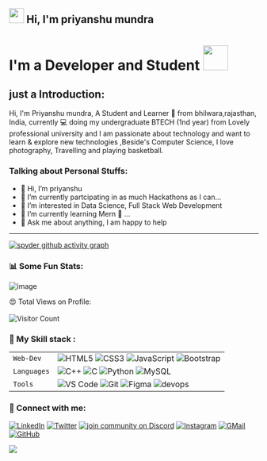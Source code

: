 ##  <img src="https://raw.githubusercontent.com/MartinHeinz/MartinHeinz/master/wave.gif" width="30px"> Hi, I'm priyanshu mundra

# I'm a Developer and Student <img src="https://media.giphy.com/media/WtTnAfZn6aVJfBzlN3/giphy.gif" width="50">
    



## just a Introduction:

Hi, I'm Priyanshu mundra, A Student and Learner 🚀 from bhilwara,rajasthan, India, currently 💻 doing my undergraduate BTECH (1nd year) from Lovely professional university and I am passionate about technology and want to learn & explore new technologies ,Beside's Computer Science, I love photography, Travelling and playing basketball.




### Talking about Personal Stuffs:

- 👋 Hi, I’m priyanshu
- 👀 I’m currently partcipating in as much Hackathons as I can...
- 👀 I’m interested in Data Science, Full Stack Web Development
- 🌱 I’m currently learning Mern 🤟 ...
- 💬 Ask me about anything, I am happy to help


---

[![spyder github activity graph](https://activity-graph.herokuapp.com/graph?username=spyder15&theme=react-dark)](https://github.com/Spyder15)


### 📊 Some Fun Stats:
![image](https://github-readme-stats.vercel.app/api?username=spyder15&&show_icons=true&title_color=ffff88ff&icon_color=bb2acf&text_color=daf7dc&bg_color=151515)


😍 Total Views on Profile:<br><br>
![Visitor Count](https://profile-counter.glitch.me/priyanshumundra/count.svg)



### 🍁 My Skill stack :

|               |           |
|       ---     |    ---    |
| `Web-Dev`     | ![HTML5](https://img.shields.io/badge/-HTML5-CC2400?style=for-the-badge&logo=html5&logoColor=white) ![CSS3](https://img.shields.io/badge/-CSS3-E24800?style=for-the-badge&logo=css3) ![JavaScript](https://img.shields.io/badge/-JavaScript-FE7601?style=for-the-badge&logo=javascript) ![Bootstrap](https://img.shields.io/badge/bootstrap-FE9A00?style=for-the-badge&logo=bootstrap&logoColor=white)|
| `Languages`   | ![C++](https://img.shields.io/badge/-C++-034D9A?style=for-the-badge&logo=c%2B%2B) ![C](https://img.shields.io/badge/-C-034D9A?style=for-the-badge&logo=c%2B%2B) ![Python](https://img.shields.io/badge/-Python-1F65AC?style=for-the-badge&logo=Python&logoColor=white) ![MySQL](https://img.shields.io/badge/-MySQL-307BBD?style=for-the-badge&logo=mysql&logoColor=white)|
| `Tools`       | ![VS Code](https://img.shields.io/badge/Visual_Studio_Code-5D1A60?style=for-the-badge&logo=visual%20studio%20code&logoColor=white) ![Git](https://img.shields.io/badge/Git-682181?style=for-the-badge&logo=git&logoColor=white) ![Figma](https://img.shields.io/badge/figma-%23F24E1E.svg?style=for-the-badge&logo=figma&logoColor=white) ![devops](https://img.shields.io/badge/-devops-034D9A?style=for-the-badge&logo=devops%2B%2B)|
                  


### 🤝 Connect with me:

[![LinkedIn](https://img.shields.io/badge/LinkedIn-0077B5?style=for-the-badge&logo=linkedin&logoColor=white)](https://www.linkedin.com/in/priyanshu-mundra-b66626216/)
[![Twitter](https://img.shields.io/badge/Twitter-1DA1F2?style=for-the-badge&logo=twitter&logoColor=white)](https://twitter.com/Mundr1Priyanshu)
[![join community on Discord](https://img.shields.io/badge/Discord-7289DA?style=for-the-badge&logo=discord&logoColor=white)](https://discord.gg/KqsYTwFfEk)
[![Instagram](https://img.shields.io/badge/Instagram-E4405F?style=for-the-badge&logo=instagram&logoColor=white)](https://www.instagram.com/mundra__priyanshu/)
[![GMail](https://img.shields.io/badge/Gmail-D14836?style=for-the-badge&logo=gmail&logoColor=white)](mailto:mundrapriyanshu15@gmail.com)
[![GitHub](https://img.shields.io/badge/GitHub-100000?style=for-the-badge&logo=github&logoColor=white)](https://github.com/Spyder15)


![](https://raw.githubusercontent.com/halfrost/halfrost/master/icons/header_.png)




